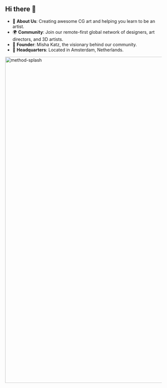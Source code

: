 ## Hi there 👋

- 🎨 **About Us**: Creating awesome CG art and helping you learn to be an artist.
- 🌍 **Community**: Join our remote-first global network of designers, art directors, and 3D artists.
- 👤 **Founder**: Misha Katz, the visionary behind our community.
- 🏢 **Headquarters**: Located in Amsterdam, Netherlands.

<img width="1049" alt="method-splash" src="https://github.com/user-attachments/assets/d271b6c3-4d47-4a8e-b9fd-f999550570d4" />
